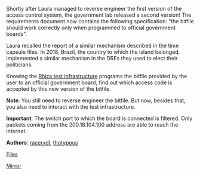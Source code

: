 Shortly after Laura managed to reverse engineer the first version of the access control system, the government lab released a second version! The requirements document now contains the following specification: "the bitfile should work correctly only when programmed to official government boards".

Laura recalled the report of a similar mechanism described in the time capsule files. In 2018, Brazil, the country to which the island belonged, implemented a similar mechanism in the DREs they used to elect their politicians.

Knowing the [Rhiza test infrastructure](https://fpga.pwn2.win) programs the bitfile provided by the user to an official government board, find out which access code is accepted by this new version of the bitfile.

**Note**: You still need to reverse engineer the bitfile. But now, besides that, you also need to interact with the test infrastructure.

**Important**: The switch port to which the board is connected is filtered. Only packets coming from the 200.18.104.100 address are able to reach the internet.

**Authors**: [racerxdl](https://github.com/racerxdl), [thotypous](https://github.com/thotypous)

[Files](https://static.pwn2win.party/the_real_ethernet_from_above_8080da024d72ae77606a8db66fceb24d9496abf0193c9bbed828f7250e863036.tar.gz)

[Mirror](https://drive.google.com/file/d/1WX_4IRLEK-jSmAbWdwbau4jh2huPIHHB/view?usp=drivesdk)
